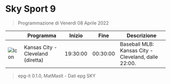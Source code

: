 # Sky Sport 9
> Programmazione di Venerdì 08 Aprile 2022

||Programma|Inizio|Fine|Descrizione|
|---|---|---|---|---|
|![Icon](https://guidatv.sky.it/uuid/a288fa5d-629d-40d5-a1c8-15683f6349a3/cover?md5ChecksumParam=14ed9c92bc4cab21d91db41278b2eb12)|Kansas City -Cleveland (diretta)|19:30:00|00:30:00|Baseball MLB: Kansas City - Cleveland, dalle 22:00.



 > epg-it 0.1.0, MatMasIt - Dati epg SKY